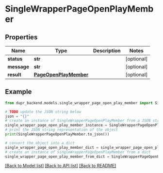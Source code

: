 # SingleWrapperPageOpenPlayMember


## Properties

Name | Type | Description | Notes
------------ | ------------- | ------------- | -------------
**status** | **str** |  | [optional] 
**message** | **str** |  | [optional] 
**result** | [**PageOpenPlayMember**](PageOpenPlayMember.md) |  | [optional] 

## Example

```python
from dupr_backend.models.single_wrapper_page_open_play_member import SingleWrapperPageOpenPlayMember

# TODO update the JSON string below
json = "{}"
# create an instance of SingleWrapperPageOpenPlayMember from a JSON string
single_wrapper_page_open_play_member_instance = SingleWrapperPageOpenPlayMember.from_json(json)
# print the JSON string representation of the object
print(SingleWrapperPageOpenPlayMember.to_json())

# convert the object into a dict
single_wrapper_page_open_play_member_dict = single_wrapper_page_open_play_member_instance.to_dict()
# create an instance of SingleWrapperPageOpenPlayMember from a dict
single_wrapper_page_open_play_member_from_dict = SingleWrapperPageOpenPlayMember.from_dict(single_wrapper_page_open_play_member_dict)
```
[[Back to Model list]](../README.md#documentation-for-models) [[Back to API list]](../README.md#documentation-for-api-endpoints) [[Back to README]](../README.md)


